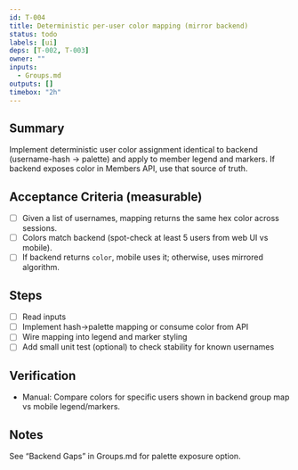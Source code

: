 ```yaml
---
id: T-004
title: Deterministic per-user color mapping (mirror backend)
status: todo
labels: [ui]
deps: [T-002, T-003]
owner: ""
inputs:
  - Groups.md
outputs: []
timebox: "2h"
---
```


## Summary
Implement deterministic user color assignment identical to backend (username-hash → palette) and apply to member legend and markers. If backend exposes color in Members API, use that source of truth.

## Acceptance Criteria (measurable)
- [ ] Given a list of usernames, mapping returns the same hex color across sessions.
- [ ] Colors match backend (spot-check at least 5 users from web UI vs mobile).
- [ ] If backend returns `color`, mobile uses it; otherwise, uses mirrored algorithm.

## Steps
- [ ] Read inputs
- [ ] Implement hash→palette mapping or consume color from API
- [ ] Wire mapping into legend and marker styling
- [ ] Add small unit test (optional) to check stability for known usernames

## Verification
- Manual: Compare colors for specific users shown in backend group map vs mobile legend/markers.

## Notes
See “Backend Gaps” in Groups.md for palette exposure option.

